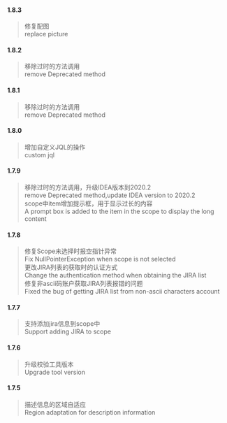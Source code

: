 
#### 1.8.3
>修复配图  
>replace picture
>

#### 1.8.2
>移除过时的方法调用  
>remove Deprecated method  
> 

#### 1.8.1
>移除过时的方法调用  
>remove Deprecated method  

#### 1.8.0
>增加自定义JQL的操作  
>custom jql  

#### 1.7.9
>移除过时的方法调用，升级IDEA版本到2020.2  
>remove Deprecated method,update IDEA version to 2020.2  
>scope中item增加提示框，用于显示过长的内容  
>A prompt box is added to the item in the scope to display the long content    

#### 1.7.8
>修复Scope未选择时报空指针异常  
>Fix NullPointerException when scope is not selected  
>更改JIRA列表的获取时的认证方式  
>Change the authentication method when obtaining the JIRA list  
>修复非ascii码账户获取JIRA列表报错的问题  
>Fixed the bug of getting JIRA list from non-ascii characters account

#### 1.7.7
>支持添加jira信息到scope中  
>Support adding JIRA to scope  

#### 1.7.6
>升级校验工具版本  
>Upgrade tool version  

#### 1.7.5
>描述信息的区域自适应  
>Region adaptation for description information  

